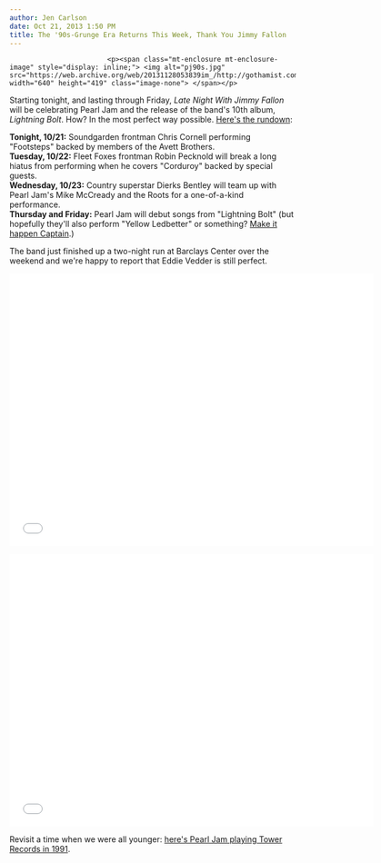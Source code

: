 ```yaml
---
author: Jen Carlson
date: Oct 21, 2013 1:50 PM
title: The '90s-Grunge Era Returns This Week, Thank You Jimmy Fallon
---
```



                            
                            
                            
                            <p><span class="mt-enclosure mt-enclosure-image" style="display: inline;"> <img alt="pj90s.jpg" src="https://web.archive.org/web/20131128053839im_/http://gothamist.com/attachments/arts_jen/pj90s.jpg" width="640" height="419" class="image-none"> </span></p>

<p>Starting tonight, and lasting through Friday, <em>Late Night With Jimmy Fallon</em> will be celebrating Pearl Jam and the release of the band&apos;s 10th album, <em>Lightning Bolt</em>. How? In the most perfect way possible. <a href="https://web.archive.org/web/20131128053839/http://www.latenightwithjimmyfallon.com/blogs/2013/10/jimmy-fallon-announces-pearl-jam-week/">Here&apos;s the rundown</a>:</p>

<p><strong>Tonight, 10/21:</strong> Soundgarden frontman Chris Cornell performing &quot;Footsteps&quot; backed by members of the Avett Brothers.<br>
<strong>Tuesday, 10/22:</strong> Fleet Foxes frontman Robin Pecknold will break a long hiatus from performing when he covers &quot;Corduroy&quot; backed by special guests.<br>
<strong>Wednesday, 10/23:</strong> Country superstar Dierks Bentley will team up with Pearl Jam&apos;s Mike McCready and the Roots for a one-of-a-kind performance.<br>
<strong>Thursday and Friday:</strong> Pearl Jam will debut songs from &quot;Lightning Bolt&quot; (but hopefully they&apos;ll also perform &quot;Yellow Ledbetter&quot; or something? <a href="https://web.archive.org/web/20131128053839/https://twitter.com/jimmyfallon">Make it happen Captain</a>.)</p>

<p>The band just finished up a two-night run at Barclays Center over the weekend and we&apos;re happy to report that Eddie Vedder is still perfect.</p>

<p><iframe width="640" height="480" src="//web.archive.org/web/20131128053839if_/http://www.youtube.com/embed/uULu0eUohws" frameborder="0" allowfullscreen></iframe></p>

<p><iframe width="640" height="480" src="//web.archive.org/web/20131128053839if_/http://www.youtube.com/embed/V4qpfwqQceQ" frameborder="0" allowfullscreen></iframe></p>

<p>Revisit a time when we were all younger: <a href="https://web.archive.org/web/20131128053839/http://gothamist.com/2012/10/02/video_watch_pearl_jam_play_at_a_yon.php">here&apos;s Pearl Jam playing Tower Records in 1991</a>.</p>
                            
                            
                            